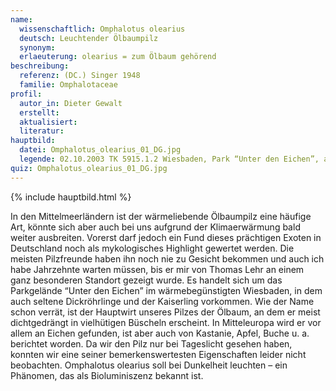 ```yaml
---
name:
  wissenschaftlich: Omphalotus olearius
  deutsch: Leuchtender Ölbaumpilz
  synonym:
  erlaeuterung: olearius = zum Ölbaum gehörend
beschreibung:
  referenz: (DC.) Singer 1948
  familie: Omphalotaceae
profil:
  autor_in: Dieter Gewalt
  erstellt:
  aktualisiert:
  literatur:
hauptbild:
  datei: Omphalotus_olearius_01_DG.jpg
  legende: 02.10.2003 TK 5915.1.2 Wiesbaden, Park “Unter den Eichen”, am Stammgrund und an Stümpfen von Quercus
quiz: Omphalotus_olearius_01_DG.jpg
---
```


{% include hauptbild.html %}

In den Mittelmeerländern ist der wärmeliebende Ölbaumpilz eine häufige Art, könnte sich aber auch bei uns aufgrund der Klimaerwärmung bald weiter ausbreiten. Vorerst darf jedoch ein Fund dieses prächtigen Exoten in Deutschland noch als mykologisches Highlight gewertet werden. Die meisten Pilzfreunde haben ihn noch nie zu Gesicht bekommen und auch ich habe Jahrzehnte warten müssen, bis er mir von Thomas Lehr an einem ganz besonderen Standort gezeigt wurde. Es handelt sich um das Parkgelände “Unter den Eichen” im wärmebegünstigten Wiesbaden, in dem auch seltene Dickröhrlinge und der Kaiserling vorkommen. Wie der Name schon verrät, ist der Hauptwirt unseres Pilzes der Ölbaum, an dem er meist dichtgedrängt in vielhütigen Büscheln erscheint. In Mitteleuropa wird er vor allem an Eichen gefunden, ist aber auch von Kastanie, Apfel, Buche u. a. berichtet worden. Da wir den Pilz nur bei Tageslicht gesehen haben, konnten wir eine seiner bemerkenswertesten Eigenschaften leider nicht beobachten. Omphalotus olearius soll bei Dunkelheit leuchten – ein Phänomen, das als Bioluminiszenz bekannt ist.
